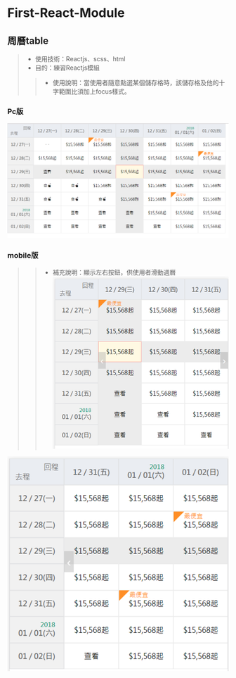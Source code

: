 # First-React-Module
## 周曆table

> + 使用技術：Reactjs、scss、html
> + 目的：練習Reactjs模組
>> + 使用說明：當使用者隨意點選某個儲存格時，該儲存格及他的十字範圍比須加上focus樣式。


### Pc版
![weekTable-pc](https://github.com/beiyi1996/First-React-Module/blob/master/pic/fz-table-pc.png)



### mobile版
>> + 補充說明：顯示左右按鈕，供使用者滑動週曆
![weekTable-m01](https://github.com/beiyi1996/First-React-Module/blob/master/pic/fz-table-mobile.png)

![weekTable-m02](https://github.com/beiyi1996/First-React-Module/blob/master/pic/fz-table-mobile02.png)
